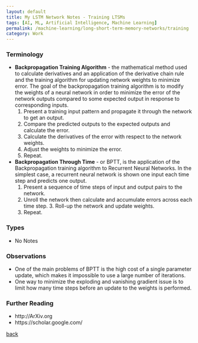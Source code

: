 ```yaml
---
layout: default
title: My LSTM Network Notes - Training LTSMs
tags: [AI, ML, Artificial Intelligence, Machine Learning]
permalink: /machine-learning/long-short-term-memory-networks/training
category: Work
---
```


### Terminology

<ul>
    <li><strong>Backpropagation Training Algorithm</strong> - the mathematical method used to calculate derivatives and an application of the derivative chain rule and the training algorithm for updating network weights to minimize error.  The goal of the backpropagation training algorithm is to modify the weights of a neural network in order to minimize the error of the network outputs compared to some expected output in response to corresponding inputs.
        <ol>
            <li>Present a training input pattern and propagate it through the network to get an output.</li>
            <li>Compare the predicted outputs to the expected outputs and calculate the error.</li>
            <li>Calculate the derivatives of the error with respect to the network weights.</li>
            <li>Adjust the weights to minimize the error.</li>
            <li>Repeat.</li> 
       </ol>
    </li>
    <li><strong>Backpropagation Through Time</strong> - or BPTT, is the application of the Backpropagation training algorithm to Recurrent Neural Networks. In the simplest case, a recurrent neural network is shown one input each time step and predicts one output.
        <ol>
            <li>Present a sequence of time steps of input and output pairs to the network.</li>
            <li>Unroll the network then calculate and accumulate errors across each time step. 3. Roll-up the network and update weights.</li>
            <li>Repeat.</li>
        </ol>
    </li> 
</ul>

### Types
<ul>
  <li>No Notes</li>
</ul>

### Observations
<ul>
    <li>One of the main problems of BPTT is the high cost of a single parameter update, which makes it impossible to use a large number of iterations.</li>
    <li>One way to minimize the exploding and vanishing gradient issue is to limit how many time steps before an update to the weights is performed.</li>  
</ul>

### Further Reading

<ul>
    <li>http://ArXiv.org</li>
    <li>https://scholar.google.com/</li>
</ul>

[back](./)